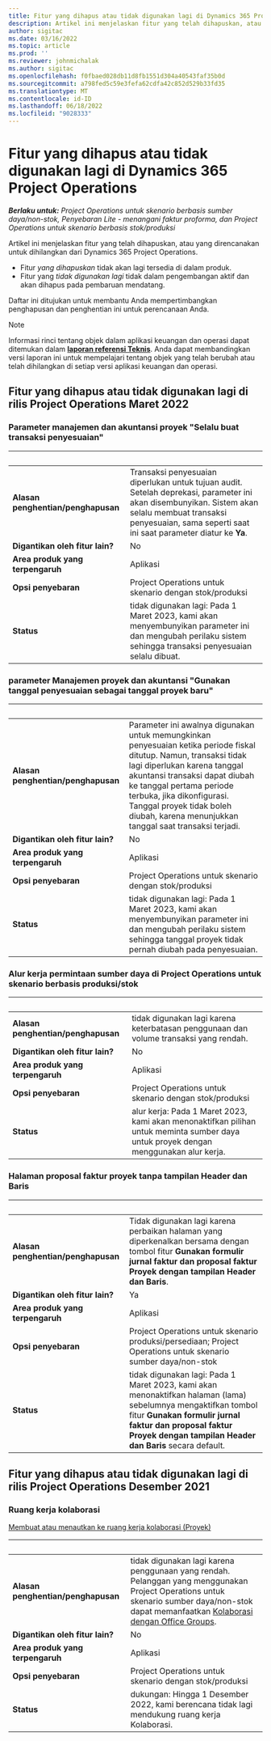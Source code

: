 ```yaml
---
title: Fitur yang dihapus atau tidak digunakan lagi di Dynamics 365 Project Operations
description: Artikel ini menjelaskan fitur yang telah dihapuskan, atau yang direncanakan untuk dihilangkan dari Dynamics 365 Project Operations.
author: sigitac
ms.date: 03/16/2022
ms.topic: article
ms.prod: ''
ms.reviewer: johnmichalak
ms.author: sigitac
ms.openlocfilehash: f0fbaed028db11d8fb1551d304a40543faf35b0d
ms.sourcegitcommit: a798fed5c59e3fefa62cdfa42c852d529b33fd35
ms.translationtype: MT
ms.contentlocale: id-ID
ms.lasthandoff: 06/18/2022
ms.locfileid: "9028333"
---
```

# <a name="removed-or-deprecated-features-in-dynamics-365-project-operations"></a>Fitur yang dihapus atau tidak digunakan lagi di Dynamics 365 Project Operations

_**Berlaku untuk:** Project Operations untuk skenario berbasis sumber daya/non-stok, Penyebaran Lite - menangani faktur proforma, dan Project Operations untuk skenario berbasis stok/produksi_

Artikel ini menjelaskan fitur yang telah dihapuskan, atau yang direncanakan untuk dihilangkan dari Dynamics 365 Project Operations.

- Fitur *yang dihapuskan* tidak akan lagi tersedia di dalam produk.
- Fitur yang *tidak digunakan lagi* tidak dalam pengembangan aktif dan akan dihapus pada pembaruan mendatang.

Daftar ini ditujukan untuk membantu Anda mempertimbangkan penghapusan dan penghentian ini untuk perencanaan Anda.

> [!NOTE]
> Informasi rinci tentang objek dalam aplikasi keuangan dan operasi dapat ditemukan dalam [**laporan referensi Teknis**](/dynamics/s-e/global/axtechrefrep_61). Anda dapat membandingkan versi laporan ini untuk mempelajari tentang objek yang telah berubah atau telah dihilangkan di setiap versi aplikasi keuangan dan operasi.

## <a name="features-removed-or-deprecated-in-the-project-operations-march-2022-release"></a>Fitur yang dihapus atau tidak digunakan lagi di rilis Project Operations Maret 2022

### <a name="project-management-and-accounting-always-create-adjustment-transaction-parameter"></a>Parameter manajemen dan akuntansi proyek "Selalu buat transaksi penyesuaian"

| &nbsp; | &nbsp; |
|--------|--------|
| **Alasan penghentian/penghapusan** | Transaksi penyesuaian diperlukan untuk tujuan audit. Setelah deprekasi, parameter ini akan disembunyikan. Sistem akan selalu membuat transaksi penyesuaian, sama seperti saat ini saat parameter diatur ke **Ya**. |
| **Digantikan oleh fitur lain?** | No |
| **Area produk yang terpengaruh** | Aplikasi |
| **Opsi penyebaran** | Project Operations untuk skenario dengan stok/produksi |
| **Status** | tidak digunakan lagi: Pada 1 Maret 2023, kami akan menyembunyikan parameter ini dan mengubah perilaku sistem sehingga transaksi penyesuaian selalu dibuat. |

### <a name="project-management-and-accounting-use-adjustment-date-as-new-project-date-parameter"></a>parameter Manajemen proyek dan akuntansi "Gunakan tanggal penyesuaian sebagai tanggal proyek baru"

| &nbsp; | &nbsp; |
|--------|--------|
| **Alasan penghentian/penghapusan** | Parameter ini awalnya digunakan untuk memungkinkan penyesuaian ketika periode fiskal ditutup. Namun, transaksi tidak lagi diperlukan karena tanggal akuntansi transaksi dapat diubah ke tanggal pertama periode terbuka, jika dikonfigurasi. Tanggal proyek tidak boleh diubah, karena menunjukkan tanggal saat transaksi terjadi. |
| **Digantikan oleh fitur lain?** | No |
| **Area produk yang terpengaruh** | Aplikasi |
| **Opsi penyebaran** | Project Operations untuk skenario dengan stok/produksi |
| **Status** | tidak digunakan lagi: Pada 1 Maret 2023, kami akan menyembunyikan parameter ini dan mengubah perilaku sistem sehingga tanggal proyek tidak pernah diubah pada penyesuaian. |

### <a name="resource-request-workflow-in-project-operations-for-stockedproduction-based-scenarios"></a>Alur kerja permintaan sumber daya di Project Operations untuk skenario berbasis produksi/stok

| &nbsp; | &nbsp; |
|--------|--------|
| **Alasan penghentian/penghapusan** | tidak digunakan lagi karena keterbatasan penggunaan dan volume transaksi yang rendah. |
| **Digantikan oleh fitur lain?** | No |
| **Area produk yang terpengaruh** | Aplikasi |
| **Opsi penyebaran** | Project Operations untuk skenario dengan stok/produksi |
| **Status** | alur kerja: Pada 1 Maret 2023, kami akan menonaktifkan pilihan untuk meminta sumber daya untuk proyek dengan menggunakan alur kerja. |

### <a name="project-invoice-proposal-page-without-header-and-lines-views"></a>Halaman proposal faktur proyek tanpa tampilan Header dan Baris

| &nbsp; | &nbsp; |
|--------|--------|
| **Alasan penghentian/penghapusan** | Tidak digunakan lagi karena perbaikan halaman yang diperkenalkan bersama dengan tombol fitur **Gunakan formulir jurnal faktur dan proposal faktur Proyek dengan tampilan Header dan Baris**. |
| **Digantikan oleh fitur lain?** | Ya |
| **Area produk yang terpengaruh** | Aplikasi |
| **Opsi penyebaran** | Project Operations untuk skenario produksi/persediaan; Project Operations untuk skenario sumber daya/non-stok |
| **Status** | tidak digunakan lagi: Pada 1 Maret 2023, kami akan menonaktifkan halaman (lama) sebelumnya mengaktifkan tombol fitur **Gunakan formulir jurnal faktur dan proposal faktur Proyek dengan tampilan Header dan Baris** secara default. |

## <a name="features-removed-or-deprecated-in-the-project-operations-december-2021-release"></a>Fitur yang dihapus atau tidak digunakan lagi di rilis Project Operations Desember 2021

### <a name="collaboration-workspaces"></a>Ruang kerja kolaborasi

[Membuat atau menautkan ke ruang kerja kolaborasi (Proyek)](/dynamicsax-2012/appuser-itpro/create-or-link-to-a-collaboration-workspace-project)

| &nbsp; | &nbsp; |
|--------|--------|
| **Alasan penghentian/penghapusan** | tidak digunakan lagi karena penggunaan yang rendah. Pelanggan yang menggunakan Project Operations untuk skenario sumber daya/non-stok dapat memanfaatkan [Kolaborasi dengan Office Groups](../project-management/collaboration-groups.md). |
| **Digantikan oleh fitur lain?** | No |
| **Area produk yang terpengaruh** | Aplikasi  |
| **Opsi penyebaran** | Project Operations untuk skenario dengan stok/produksi |
| **Status** | dukungan: Hingga 1 Desember 2022, kami berencana tidak lagi mendukung ruang kerja Kolaborasi. |
